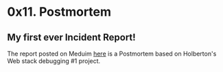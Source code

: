 # 0x11. Postmortem

## My first ever Incident Report!
The report posted on Meduim [here](https://medium.com/@loydkristen/babys-first-post-mortem-31d36643e528) is a Postmortem based on Holberton's Web stack debugging #1 project.
